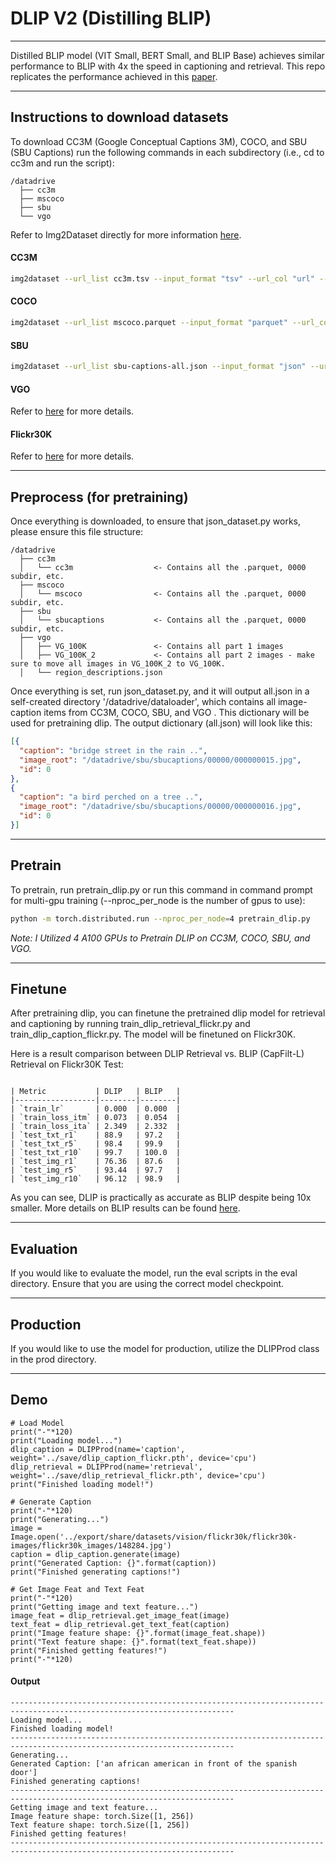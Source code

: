 # DLIP V2 (Distilling BLIP)

----------

Distilled BLIP model (VIT Small, BERT Small, and BLIP Base) achieves similar performance to BLIP with 4x the speed in captioning and retrieval. This repo replicates the performance achieved in this [paper](https://arxiv.org/abs/2308.12956).

----------

## Instructions to download datasets

To download CC3M (Google Conceptual Captions 3M), COCO, and SBU (SBU Captions) run the following commands in each subdirectory (i.e., cd to cc3m and run the script):

```
/datadrive
  ├── cc3m
  ├── mscoco
  ├── sbu
  └── vgo
```
  
Refer to Img2Dataset directly for more information [here](https://github.com/rom1504/img2dataset/blob/main/dataset_examples/cc3m.md). 

#### CC3M
```bash
img2dataset --url_list cc3m.tsv --input_format "tsv" --url_col "url" --caption_col "caption" --output_format files --output_folder cc3m --processes_count 16 --thread_count 64 --image_size 224
```
#### COCO
```bash
img2dataset --url_list mscoco.parquet --input_format "parquet" --url_col "URL" --caption_col "TEXT" --output_format files --output_folder mscoco --processes_count 16 --thread_count 64 --image_size 224
```
#### SBU 
```bash
img2dataset --url_list sbu-captions-all.json --input_format "json" --url_col "image_urls" --caption_col "captions" --output_format files --output_folder sbucaptions --processes_count 16 --thread_count 64 --image_size 224
```
#### VGO
Refer to [here](https://homes.cs.washington.edu/~ranjay/visualgenome/index.html) for more details.
#### Flickr30K
Refer to [here](https://www.kaggle.com/datasets/hsankesara/flickr-image-dataset) for more details.

----------

## Preprocess (for pretraining)
Once everything is downloaded, to ensure that json_dataset.py works, please ensure this file structure:

```
/datadrive
  ├── cc3m
  │   └── cc3m                  <- Contains all the .parquet, 0000 subdir, etc.
  ├── mscoco
  │   └── mscoco                <- Contains all the .parquet, 0000 subdir, etc.
  ├── sbu
  │   └── sbucaptions           <- Contains all the .parquet, 0000 subdir, etc.
  ├── vgo
  │   ├── VG_100K               <- Contains all part 1 images
  │   ├── VG_100K_2             <- Contains all part 2 images - make sure to move all images in VG_100K_2 to VG_100K.
  │   └── region_descriptions.json
```

Once everything is set, run json_dataset.py, and it will output all.json in a self-created directory '/datadrive/dataloader', 
which contains all image-caption items from CC3M, COCO, SBU, and VGO . This dictionary will be used for pretraining dlip.
The output dictionary (all.json) will look like this:

```json
[{
  "caption": "bridge street in the rain ..",
  "image_root": "/datadrive/sbu/sbucaptions/00000/000000015.jpg",
  "id": 0
},
{
  "caption": "a bird perched on a tree ..",
  "image_root": "/datadrive/sbu/sbucaptions/00000/000000016.jpg",
  "id": 0
}]
```
----------
## Pretrain
To pretrain, run pretrain_dlip.py or run this command in command prompt for multi-gpu training (--nproc_per_node is the number of gpus to use):
```bash
python -m torch.distributed.run --nproc_per_node=4 pretrain_dlip.py
```
*Note: I Utilized 4 A100 GPUs to Pretrain DLIP on CC3M, COCO, SBU, and VGO.*

----------

## Finetune
After pretraining dlip, you can finetune the pretrained dlip model for retrieval and captioning by running train_dlip_retrieval_flickr.py and train_dlip_caption_flickr.py. The model will be finetuned on Flickr30K.

Here is a result comparison between DLIP Retrieval vs. BLIP (CapFilt-L) Retrieval on Flickr30K Test:
```

| Metric           | DLIP   | BLIP   |
|------------------|--------|--------|
| `train_lr`       | 0.000  | 0.000  |
| `train_loss_itm` | 0.073  | 0.054  |
| `train_loss_ita` | 2.349  | 2.332  |
| `test_txt_r1`    | 88.9   | 97.2   |
| `test_txt_r5`    | 98.4   | 99.9   |
| `test_txt_r10`   | 99.7   | 100.0  |
| `test_img_r1`    | 76.36  | 87.6   |
| `test_img_r5`    | 93.44  | 97.7   |
| `test_img_r10`   | 96.12  | 98.9   |

```
As you can see, DLIP is practically as accurate as BLIP despite being 10x smaller.
More details on BLIP results can be found [here](https://arxiv.org/pdf/2201.12086.pdf).

----------

## Evaluation
If you would like to evaluate the model, run the eval scripts in the eval directory. Ensure that you are using the correct model checkpoint.

----------

## Production
If you would like to use the model for production, utilize the DLIPProd class in the prod directory. 

----------
## Demo
```
# Load Model
print("-"*120)
print("Loading model...")
dlip_caption = DLIPProd(name='caption', weight='../save/dlip_caption_flickr.pth', device='cpu')
dlip_retrieval = DLIPProd(name='retrieval', weight='../save/dlip_retrieval_flickr.pth', device='cpu')
print("Finished loading model!")

# Generate Caption
print("-"*120)
print("Generating...")
image = Image.open('../export/share/datasets/vision/flickr30k/flickr30k-images/flickr30k_images/148284.jpg')
caption = dlip_caption.generate(image)
print("Generated Caption: {}".format(caption))
print("Finished generating captions!")

# Get Image Feat and Text Feat
print("-"*120)
print("Getting image and text feature...")
image_feat = dlip_retrieval.get_image_feat(image)
text_feat = dlip_retrieval.get_text_feat(caption)
print("Image feature shape: {}".format(image_feat.shape))
print("Text feature shape: {}".format(text_feat.shape))
print("Finished getting features!")
print("-"*120)
```
#### Output
```
------------------------------------------------------------------------------------------------------------------------
Loading model...
Finished loading model!
------------------------------------------------------------------------------------------------------------------------
Generating...
Generated Caption: ['an african american in front of the spanish door']
Finished generating captions!
------------------------------------------------------------------------------------------------------------------------
Getting image and text feature...
Image feature shape: torch.Size([1, 256])
Text feature shape: torch.Size([1, 256])
Finished getting features!
------------------------------------------------------------------------------------------------------------------------
```

